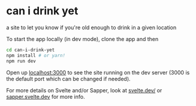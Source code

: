 # can i drink yet

a site to let you know if you're old enough to drink in a given location

To start the app locally (in dev mode), clone the app and then

```bash
cd can-i-drink-yet
npm install # or yarn!
npm run dev
```

Open up [localhost:3000](http://localhost:3000) to see the site running on the dev server (3000 is the default port which can be changed if needed).

For more details on Svelte and/or Sapper, look at [svelte.dev/](https://svelte.dev/) or [sapper.svelte.dev](https://sapper.svelte.dev) for more info.
